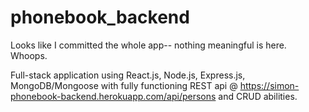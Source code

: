 # phonebook_backend

Looks like I committed the whole app-- nothing meaningful is here. Whoops. 


Full-stack application using React.js, Node.js, Express.js, MongoDB/Mongoose with fully functioning REST api @ https://simon-phonebook-backend.herokuapp.com/api/persons and CRUD abilities. 

